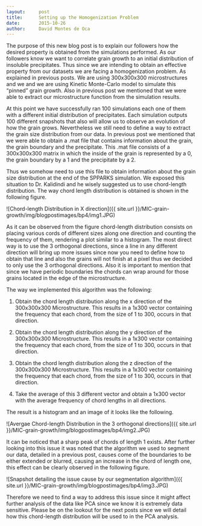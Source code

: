 ```yaml
---
layout:     post
title:      Setting up the Homogenization Problem
date:       2015-10-26
author:     David Montes de Oca
---
```


The purpose of this new blog post is to explain our followers how the desired property is obtained from the simulations performed. As our followers know we want to correlate grain growth to an initial distribution of insoluble precipitates. Thus since we are intending to obtain an effective property from our datasets we are facing a homogenization problem.
As explained in previous posts. We are using 300x300x300 microstructures and we and we are using Kinetic Monte-Carlo model to simulate this “pinned” grain growth. Also in previous post we mentioned that we were able to extract our microstructure function from the simulation results.

At this point we have successfully ran 100 simulations each one of them with a different initial distribution of precipitates. Each simulation outputs 100 different snapshots that also will allow us to observe an evolution of how the grain grows. Nevertheless we still need to define a way to extract the grain size distribution from our data. In previous post we mentioned that we were able to obtain a .mat file that contains information about the grain, the grain boundary and the precipitate. This .mat file consists of a 300x300x300 matrix in which the inside of the grain is represented by a 0, the grain boundary by a 1 and the precipitate by a 2. 

Thus we somehow need to use this file to obtain information about the grain size distribution at the end of the SPPARKS simulation. We exposed this situation to Dr. Kalidindi and he wisely suggested us to use chord-length distribution. The way chord length distribution is obtained is shown in the following figure.

![Chord-length Distribution in X direction]({{ site.url }}/MIC-grain-growth/img/blogpostimages/bp4/img1.JPG)

As it can be observed from the figure chord-length distribution consists on placing various cords of different sizes along one direction and counting the frequency of them, rendering a plot similar to a histogram. The most direct way is to use the 3 orthogonal directions, since a line in any different direction will bring up more issues since now you need to define how to obtain that line and also the grains will not finish at a pixel thus we decided to only use the 3 orthogonal directions. Also it is important to mention that since we have periodic boundaries the chords can wrap around for those grains located in the edge of the microstructure.

The way we implemented this algorithm was the following:

1.	Obtain the chord length distribution along the x direction of the 300x300x300 Microstructure. This results in a 1x300 vector containing the frequency that each chord, from the size of 1 to 300, occurs in that direction. 

2.	Obtain the chord length distribution along the y direction of the 300x300x300 Microstructure. This results in a 1x300 vector containing the frequency that each chord, from the size of 1 to 300, occurs in that direction.

3.	Obtain the chord length distribution along the z direction of the 300x300x300 Microstructure. This results in a 1x300 vector containing the frequency that each chord, from the size of 1 to 300, occurs in that direction. 

4.	Take the average of this 3 different vector and obtain a 1x300 vector with the average frequency of chord lengths in all directions.


The result is a histogram and an image of it looks like the following. 

![Avergae Chord-length Distribution in the 3 orthogonal directions]({{ site.url }}/MIC-grain-growth/img/blogpostimages/bp4/img2.JPG)

It can be noticed that a sharp peak of chords of length 1 exists. 
After further looking into this issue it was noted that the algorithm we used to segment our data, detailed in a previous post, causes come of the boundaries to be either extended or blurred, causing an increase in the chord of length one, this effect can be clearly observed in the following figure.

![Snapshot detailing the issue cause by our segmentation algorithm]({{ site.url }}/MIC-grain-growth/img/blogpostimages/bp4/img3.JPG)

Therefore we need to find a way to address this issue since it might affect further analysis of the data like PCA since we know it is extremely data sensitive. 
Please be on the lookout for the next posts since we will detail how this chord-length distribution will be used to in the PCA analysis. 
